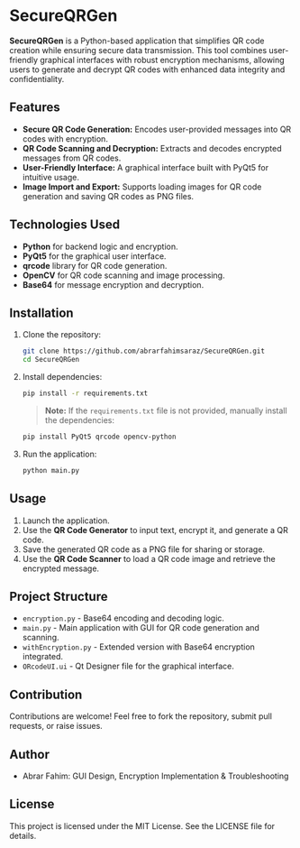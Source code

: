 # SecureQRGen

**SecureQRGen** is a Python-based application that simplifies QR code creation while ensuring secure data transmission. This tool combines user-friendly graphical interfaces with robust encryption mechanisms, allowing users to generate and decrypt QR codes with enhanced data integrity and confidentiality.

## Features

- **Secure QR Code Generation:** Encodes user-provided messages into QR codes with encryption.
- **QR Code Scanning and Decryption:** Extracts and decodes encrypted messages from QR codes.
- **User-Friendly Interface:** A graphical interface built with PyQt5 for intuitive usage.
- **Image Import and Export:** Supports loading images for QR code generation and saving QR codes as PNG files.

## Technologies Used

- **Python** for backend logic and encryption.
- **PyQt5** for the graphical user interface.
- **qrcode** library for QR code generation.
- **OpenCV** for QR code scanning and image processing.
- **Base64** for message encryption and decryption.

## Installation

1. Clone the repository:
   ```bash
   git clone https://github.com/abrarfahimsaraz/SecureQRGen.git
   cd SecureQRGen
   ```

2. Install dependencies:
   ```bash
   pip install -r requirements.txt
   ```

   > **Note:** If the `requirements.txt` file is not provided, manually install the dependencies:
   ```bash
   pip install PyQt5 qrcode opencv-python
   ```

3. Run the application:
   ```bash
   python main.py
   ```

## Usage

1. Launch the application.
2. Use the **QR Code Generator** to input text, encrypt it, and generate a QR code.
3. Save the generated QR code as a PNG file for sharing or storage.
4. Use the **QR Code Scanner** to load a QR code image and retrieve the encrypted message.

## Project Structure

- `encryption.py` - Base64 encoding and decoding logic.
- `main.py` - Main application with GUI for QR code generation and scanning.
- `withEncryption.py` - Extended version with Base64 encryption integrated.
- `ORcodeUI.ui` - Qt Designer file for the graphical interface.

## Contribution

Contributions are welcome! Feel free to fork the repository, submit pull requests, or raise issues.

## Author

- Abrar Fahim: GUI Design, Encryption Implementation & Troubleshooting

## License

This project is licensed under the MIT License. See the LICENSE file for details.
